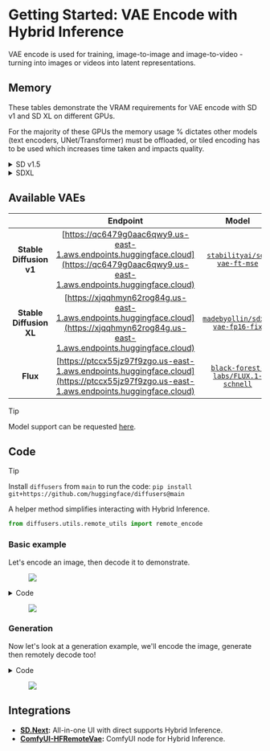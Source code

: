 # Getting Started: VAE Encode with Hybrid Inference

VAE encode is used for training, image-to-image and image-to-video - turning into images or videos into latent representations.

## Memory

These tables demonstrate the VRAM requirements for VAE encode with SD v1 and SD XL on different GPUs.

For the majority of these GPUs the memory usage % dictates other models (text encoders, UNet/Transformer) must be offloaded, or tiled encoding has to be used which increases time taken and impacts quality.

<details><summary>SD v1.5</summary>

| GPU                           | Resolution   |   Time (seconds) |   Memory (%) |   Tiled Time (secs) |   Tiled Memory (%) |
|:------------------------------|:-------------|-----------------:|-------------:|--------------------:|-------------------:|
| NVIDIA GeForce RTX 4090       | 512x512      |            0.015 |      3.51901 |               0.015 |            3.51901 |
| NVIDIA GeForce RTX 4090       | 256x256      |            0.004 |      1.3154  |               0.005 |            1.3154  |
| NVIDIA GeForce RTX 4090       | 2048x2048    |            0.402 |     47.1852  |               0.496 |            3.51901 |
| NVIDIA GeForce RTX 4090       | 1024x1024    |            0.078 |     12.2658  |               0.094 |            3.51901 |
| NVIDIA GeForce RTX 4080 SUPER | 512x512      |            0.023 |      5.30105 |               0.023 |            5.30105 |
| NVIDIA GeForce RTX 4080 SUPER | 256x256      |            0.006 |      1.98152 |               0.006 |            1.98152 |
| NVIDIA GeForce RTX 4080 SUPER | 2048x2048    |            0.574 |     71.08    |               0.656 |            5.30105 |
| NVIDIA GeForce RTX 4080 SUPER | 1024x1024    |            0.111 |     18.4772  |               0.14  |            5.30105 |
| NVIDIA GeForce RTX 3090       | 512x512      |            0.032 |      3.52782 |               0.032 |            3.52782 |
| NVIDIA GeForce RTX 3090       | 256x256      |            0.01  |      1.31869 |               0.009 |            1.31869 |
| NVIDIA GeForce RTX 3090       | 2048x2048    |            0.742 |     47.3033  |               0.954 |            3.52782 |
| NVIDIA GeForce RTX 3090       | 1024x1024    |            0.136 |     12.2965  |               0.207 |            3.52782 |
| NVIDIA GeForce RTX 3080       | 512x512      |            0.036 |      8.51761 |               0.036 |            8.51761 |
| NVIDIA GeForce RTX 3080       | 256x256      |            0.01  |      3.18387 |               0.01  |            3.18387 |
| NVIDIA GeForce RTX 3080       | 2048x2048    |            0.863 |     86.7424  |               1.191 |            8.51761 |
| NVIDIA GeForce RTX 3080       | 1024x1024    |            0.157 |     29.6888  |               0.227 |            8.51761 |
| NVIDIA GeForce RTX 3070       | 512x512      |            0.051 |     10.6941  |               0.051 |           10.6941  |
| NVIDIA GeForce RTX 3070       | 256x256      |            0.015 |      3.99743 |               0.015 |            3.99743 |
| NVIDIA GeForce RTX 3070       | 2048x2048    |            1.217 |     96.054   |               1.482 |           10.6941  |
| NVIDIA GeForce RTX 3070       | 1024x1024    |            0.223 |     37.2751  |               0.327 |           10.6941  |


</details>

<details><summary>SDXL</summary>

| GPU                           | Resolution   |   Time (seconds) |   Memory Consumed (%) |   Tiled Time (seconds) |   Tiled Memory (%) |
|:------------------------------|:-------------|-----------------:|----------------------:|-----------------------:|-------------------:|
| NVIDIA GeForce RTX 4090       | 512x512      |            0.029 |               4.95707 |                  0.029 |            4.95707 |
| NVIDIA GeForce RTX 4090       | 256x256      |            0.007 |               2.29666 |                  0.007 |            2.29666 |
| NVIDIA GeForce RTX 4090       | 2048x2048    |            0.873 |              66.3452  |                  0.863 |           15.5649  |
| NVIDIA GeForce RTX 4090       | 1024x1024    |            0.142 |              15.5479  |                  0.143 |           15.5479  |
| NVIDIA GeForce RTX 4080 SUPER | 512x512      |            0.044 |               7.46735 |                  0.044 |            7.46735 |
| NVIDIA GeForce RTX 4080 SUPER | 256x256      |            0.01  |               3.4597  |                  0.01  |            3.4597  |
| NVIDIA GeForce RTX 4080 SUPER | 2048x2048    |            1.317 |              87.1615  |                  1.291 |           23.447   |
| NVIDIA GeForce RTX 4080 SUPER | 1024x1024    |            0.213 |              23.4215  |                  0.214 |           23.4215  |
| NVIDIA GeForce RTX 3090       | 512x512      |            0.058 |               5.65638 |                  0.058 |            5.65638 |
| NVIDIA GeForce RTX 3090       | 256x256      |            0.016 |               2.45081 |                  0.016 |            2.45081 |
| NVIDIA GeForce RTX 3090       | 2048x2048    |            1.755 |              77.8239  |                  1.614 |           18.4193  |
| NVIDIA GeForce RTX 3090       | 1024x1024    |            0.265 |              18.4023  |                  0.265 |           18.4023  |
| NVIDIA GeForce RTX 3080       | 512x512      |            0.064 |              13.6568  |                  0.064 |           13.6568  |
| NVIDIA GeForce RTX 3080       | 256x256      |            0.018 |               5.91728 |                  0.018 |            5.91728 |
| NVIDIA GeForce RTX 3080       | 2048x2048    |          OOM     |             OOM       |                  1.866 |           44.4717  |
| NVIDIA GeForce RTX 3080       | 1024x1024    |            0.302 |              44.4308  |                  0.302 |           44.4308  |
| NVIDIA GeForce RTX 3070       | 512x512      |            0.093 |              17.1465  |                  0.093 |           17.1465  |
| NVIDIA GeForce RTX 3070       | 256x256      |            0.025 |               7.42931 |                  0.026 |            7.42931 |
| NVIDIA GeForce RTX 3070       | 2048x2048    |          OOM     |             OOM       |                  2.674 |           55.8355  |
| NVIDIA GeForce RTX 3070       | 1024x1024    |            0.443 |              55.7841  |                  0.443 |           55.7841  |

</details>

## Available VAEs

|   | **Endpoint** | **Model** |
|:-:|:-----------:|:--------:|
| **Stable Diffusion v1** | [https://qc6479g0aac6qwy9.us-east-1.aws.endpoints.huggingface.cloud](https://qc6479g0aac6qwy9.us-east-1.aws.endpoints.huggingface.cloud) | [`stabilityai/sd-vae-ft-mse`](https://hf.co/stabilityai/sd-vae-ft-mse) |
| **Stable Diffusion XL** | [https://xjqqhmyn62rog84g.us-east-1.aws.endpoints.huggingface.cloud](https://xjqqhmyn62rog84g.us-east-1.aws.endpoints.huggingface.cloud) | [`madebyollin/sdxl-vae-fp16-fix`](https://hf.co/madebyollin/sdxl-vae-fp16-fix) |
| **Flux** | [https://ptccx55jz97f9zgo.us-east-1.aws.endpoints.huggingface.cloud](https://ptccx55jz97f9zgo.us-east-1.aws.endpoints.huggingface.cloud) | [`black-forest-labs/FLUX.1-schnell`](https://hf.co/black-forest-labs/FLUX.1-schnell) |


> [!TIP]
> Model support can be requested [here](https://github.com/huggingface/diffusers/issues/new?template=remote-vae-pilot-feedback.yml).


## Code

> [!TIP]
> Install `diffusers` from `main` to run the code: `pip install git+https://github.com/huggingface/diffusers@main`


A helper method simplifies interacting with Hybrid Inference.

```python
from diffusers.utils.remote_utils import remote_encode
```

### Basic example

Let's encode an image, then decode it to demonstrate.

<figure class="image flex flex-col items-center justify-center text-center m-0 w-full">
<img src="https://huggingface.co/datasets/huggingface/documentation-images/resolve/main/diffusers/astronaut.jpg"/>
</figure>

<details><summary>Code</summary>

```python
from diffusers.utils import load_image
from diffusers.utils.remote_utils import remote_decode

image = load_image("https://huggingface.co/datasets/huggingface/documentation-images/resolve/main/diffusers/astronaut.jpg?download=true")

latent = remote_encode(
    endpoint="https://ptccx55jz97f9zgo.us-east-1.aws.endpoints.huggingface.cloud/",
    scaling_factor=0.3611,
    shift_factor=0.1159,
)

decoded = remote_decode(
    endpoint="https://whhx50ex1aryqvw6.us-east-1.aws.endpoints.huggingface.cloud/",
    tensor=latent,
    scaling_factor=0.3611,
    shift_factor=0.1159,
)
```

</details>

<figure class="image flex flex-col items-center justify-center text-center m-0 w-full">
<img src="https://huggingface.co/datasets/huggingface/documentation-images/resolve/main/blog/remote_vae/decoded.png"/>
</figure>


### Generation

Now let's look at a generation example, we'll encode the image, generate then remotely decode too!

<details><summary>Code</summary>

```python
import torch
from diffusers import StableDiffusionImg2ImgPipeline
from diffusers.utils import load_image
from diffusers.utils.remote_utils import remote_decode, remote_encode

pipe = StableDiffusionImg2ImgPipeline.from_pretrained(
    "stable-diffusion-v1-5/stable-diffusion-v1-5",
    torch_dtype=torch.float16,
    variant="fp16",
    vae=None,
).to("cuda")

init_image = load_image(
    "https://raw.githubusercontent.com/CompVis/stable-diffusion/main/assets/stable-samples/img2img/sketch-mountains-input.jpg"
)
init_image = init_image.resize((768, 512))

init_latent = remote_encode(
    endpoint="https://qc6479g0aac6qwy9.us-east-1.aws.endpoints.huggingface.cloud/",
    image=init_image,
    scaling_factor=0.18215,
)

prompt = "A fantasy landscape, trending on artstation"
latent = pipe(
    prompt=prompt,
    image=init_latent,
    strength=0.75,
    output_type="latent",
).images

image = remote_decode(
    endpoint="https://q1bj3bpq6kzilnsu.us-east-1.aws.endpoints.huggingface.cloud/",
    tensor=latent,
    scaling_factor=0.18215,
)
image.save("fantasy_landscape.jpg")
```

</details>

<figure class="image flex flex-col items-center justify-center text-center m-0 w-full">
<img src="https://huggingface.co/datasets/huggingface/documentation-images/resolve/main/blog/remote_vae/fantasy_landscape.png"/>
</figure>

## Integrations

* **[SD.Next](https://github.com/vladmandic/sdnext):** All-in-one UI with direct supports Hybrid Inference.
* **[ComfyUI-HFRemoteVae](https://github.com/kijai/ComfyUI-HFRemoteVae):** ComfyUI node for Hybrid Inference.
